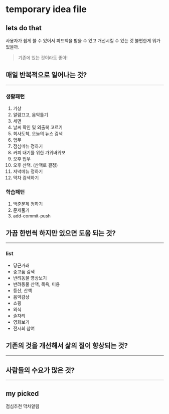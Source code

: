 # temporary idea file
## lets do that

사용자가 쉽게 쓸 수 있어서 피드백을 받을 수 있고 개선시킬 수 있는 것
불편한게 뭐가 있을까.
> 기존에 있는 것이라도 좋아!

## 매일 반복적으로 일어나는 것?
---
### 생활패턴
1. 기상
2. 알람끄고, 음악틀기
3. 세면
4. 날씨 확인 및 외출복 고르기
5. 회사도착, 오늘의 뉴스 검색
6. 업무
7. 점심메뉴 정하기
8. 커피 내기를 위한 가위바위보
9. 오후 업무
10. 오후 산책. (산책로 결정)
11. 저녁메뉴 정하기
12. 막차 검색하기

### 학습패턴
1. 백준문제 정하기
2. 문제풀기
3. add-commit-push


## 가끔 한번씩 하지만 있으면 도움 되는 것?
---

### list
- 당근거래
- 중고품 검색
- 반려동물 영상보기
- 반려동물 산책, 목욕, 미용
- 등산, 산책
- 음악감상
- 쇼핑
- 외식
- 술자리
- 영화보기
- 전시회 참여

## 기존의 것을 개선해서 삶의 질이 향상되는 것?
---

## 사람들의 수요가 많은 것?
---

## my picked
점심추천
막차알림
